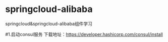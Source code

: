 # springcloud-alibaba
springcloud&amp;springcloud-alibaba组件学习

#1.启动consul服务 下载地址：https://developer.hashicorp.com/consul/install

